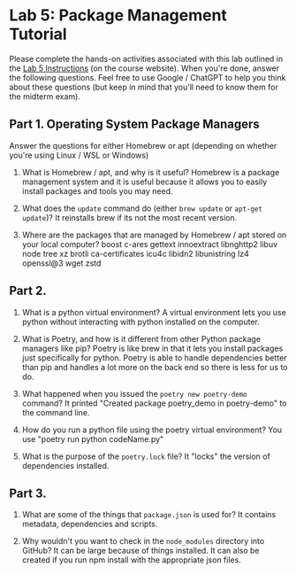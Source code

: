 # Lab 5: Package Management Tutorial
Please complete the hands-on activities associated with this lab outlined in the <a href="https://csci338.github.io/fall2024/assignments/lab05" target="_blank">Lab 5 Instructions</a> (on the course website). When you're done, answer the following questions. Feel free to use Google / ChatGPT to help you think about these questions (but keep in mind that you'll need to know them for the midterm exam).

## Part 1. Operating System Package Managers
Answer the questions for either Homebrew or apt (depending on whether you're using Linux / WSL or Windows)
1. What is Homebrew / apt, and why is it useful?
	Homebrew is a package management system and it is useful because it allows you to easily install packages and tools you may need.
2. What does the `update` command do (either `brew update` or `apt-get update`)?
	It reinstalls brew if its not the most recent version. 

3. Where are the packages that are managed by Homebrew / apt stored on your local computer?
boost		c-ares		gettext		innoextract	libnghttp2	libuv		node		tree		xz
brotli		ca-certificates	icu4c		libidn2		libunistring	lz4		openssl@3	wget		zstd

## Part 2.
1. What is a python virtual environment? A virtual environment lets you use python without interacting with python installed on the computer. 

2. What is Poetry, and how is it different from other Python package managers like pip? Poetry is like brew in that it lets you install 
packages just specifically for python. Poetry is able to handle dependencies better than pip and handles a lot more on the back end so there is less
for us to do. 

3. What happened when you issued the `poetry new poetry-demo` command?
It printed "Created package poetry_demo in poetry-demo" to the command line. 

4. How do you run a python file using the poetry virtual environment? You use "poetry run python codeName.py" 

5. What is the purpose of the `poetry.lock` file? It "locks" the version of dependencies installed.


## Part 3.
1. What are some of the things that `package.json` is used for? It contains metadata, dependencies and scripts. 

2. Why wouldn't you want to check in the `node_modules` directory into GitHub?
It can be large because of things installed. It can also be created if you run npm install with the appropriate json files. 

